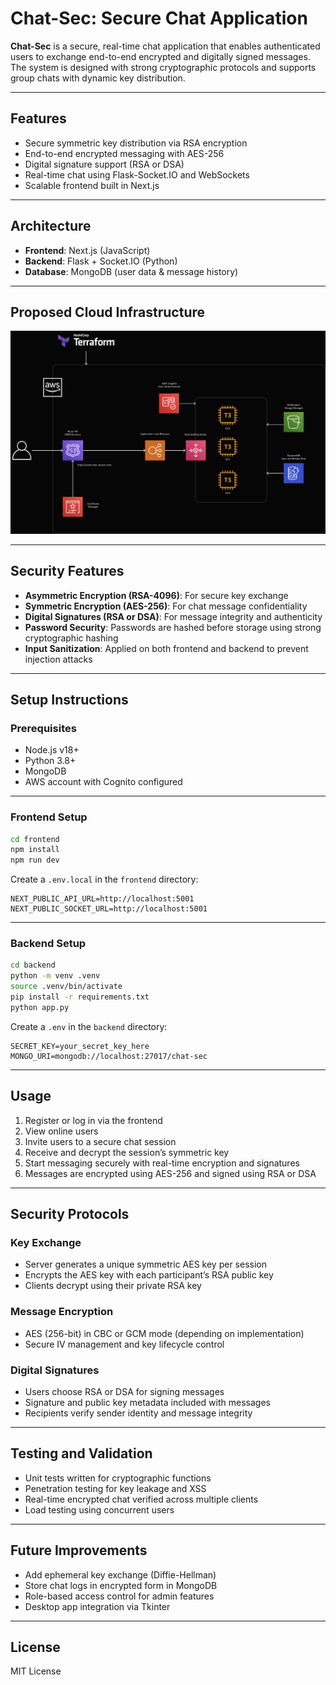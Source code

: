 # Chat-Sec: Secure Chat Application

**Chat-Sec** is a secure, real-time chat application that enables authenticated users to exchange end-to-end encrypted and digitally signed messages. The system is designed with strong cryptographic protocols and supports group chats with dynamic key distribution.

---

## Features

- Secure symmetric key distribution via RSA encryption
- End-to-end encrypted messaging with AES-256
- Digital signature support (RSA or DSA)
- Real-time chat using Flask-Socket.IO and WebSockets
- Scalable frontend built in Next.js

---

## Architecture

- **Frontend**: Next.js (JavaScript)
- **Backend**: Flask + Socket.IO (Python)
- **Database**: MongoDB (user data & message history)

---

## Proposed Cloud Infrastructure

![Infrastructure Diagram](./public/infrastructure.png)

---

## Security Features

- **Asymmetric Encryption (RSA-4096)**: For secure key exchange
- **Symmetric Encryption (AES-256)**: For chat message confidentiality
- **Digital Signatures (RSA or DSA)**: For message integrity and authenticity
- **Password Security**: Passwords are hashed before storage using strong cryptographic hashing
- **Input Sanitization**: Applied on both frontend and backend to prevent injection attacks

---

## Setup Instructions

### Prerequisites

- Node.js v18+
- Python 3.8+
- MongoDB
- AWS account with Cognito configured

---

### Frontend Setup

```bash
cd frontend
npm install
npm run dev
```

Create a `.env.local` in the `frontend` directory:

```env
NEXT_PUBLIC_API_URL=http://localhost:5001
NEXT_PUBLIC_SOCKET_URL=http://localhost:5001
```

---

### Backend Setup

```bash
cd backend
python -m venv .venv
source .venv/bin/activate
pip install -r requirements.txt
python app.py
```

Create a `.env` in the `backend` directory:

```env
SECRET_KEY=your_secret_key_here
MONGO_URI=mongodb://localhost:27017/chat-sec
```

---

## Usage

1. Register or log in via the frontend
2. View online users
3. Invite users to a secure chat session
4. Receive and decrypt the session’s symmetric key
5. Start messaging securely with real-time encryption and signatures
6. Messages are encrypted using AES-256 and signed using RSA or DSA

---

## Security Protocols

### Key Exchange
- Server generates a unique symmetric AES key per session
- Encrypts the AES key with each participant’s RSA public key
- Clients decrypt using their private RSA key

### Message Encryption
- AES (256-bit) in CBC or GCM mode (depending on implementation)
- Secure IV management and key lifecycle control

### Digital Signatures
- Users choose RSA or DSA for signing messages
- Signature and public key metadata included with messages
- Recipients verify sender identity and message integrity

---

## Testing and Validation

- Unit tests written for cryptographic functions
- Penetration testing for key leakage and XSS
- Real-time encrypted chat verified across multiple clients
- Load testing using concurrent users

---

## Future Improvements

- Add ephemeral key exchange (Diffie-Hellman)
- Store chat logs in encrypted form in MongoDB
- Role-based access control for admin features
- Desktop app integration via Tkinter

---

## License

MIT License
